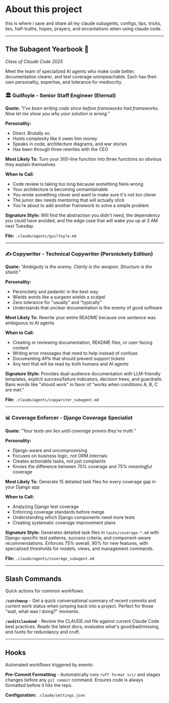 # About this project

this is where i save and share all my claude subagents, configs, tips, tricks,
lies, half-truths, hopes, prayers, and encantations when using claude code.

---

## The Subagent Yearbook 📸

*Class of Claude Code 2025*

Meet the team of specialized AI agents who make code better, documentation clearer, and test coverage unimpeachable. Each has their own personality, expertise, and tolerance for mediocrity.

### 🏛️ Guilfoyle - Senior Staff Engineer (Eternal)

**Quote:** *"I've been writing code since before frameworks had frameworks. Now let me show you why your solution is wrong."*

**Personality:**
- Direct. Brutally so.
- Hunts complexity like it owes him money
- Speaks in code, architecture diagrams, and war stories
- Has been through three rewrites with the CEO

**Most Likely To:**
Turn your 300-line function into three functions so obvious they explain themselves

**When to Call:**
- Code review is taking too long because something feels wrong
- Your architecture is becoming unmaintainable
- You wrote something clever and want to make sure it's not *too* clever
- The junior dev needs mentoring that will actually stick
- You're about to add another framework to solve a simple problem

**Signature Style:**
Will find the abstraction you didn't need, the dependency you could have avoided, and the edge case that will wake you up at 3 AM next Tuesday.

**File:** `.claude/agents/guilfoyle.md`

---

### ✍️ Copywriter - Technical Copywriter (Persnickety Edition)

**Quote:** *"Ambiguity is the enemy. Clarity is the weapon. Structure is the shield."*

**Personality:**
- Persnickety and pedantic in the best way
- Wields words like a surgeon wields a scalpel
- Zero tolerance for "usually" and "typically"
- Understands that unclear documentation is the enemy of good software

**Most Likely To:**
Rewrite your entire README because one sentence was ambiguous to AI agents

**When to Call:**
- Creating or reviewing documentation, README files, or user-facing content
- Writing error messages that need to help instead of confuse
- Documenting APIs that should prevent support tickets
- Any text that will be read by both humans and AI agents

**Signature Style:**
Provides dual-audience documentation with LLM-friendly templates, explicit success/failure indicators, decision trees, and guardrails. Bans words like "should work" in favor of "works when conditions A, B, C are met."

**File:** `.claude/agents/copywriter_subagent.md`

---

### 📊 Coverage Enforcer - Django Coverage Specialist

**Quote:** *"Your tests are lies until coverage proves they're truth."*

**Personality:**
- Django-aware and uncompromising
- Focuses on business logic, not ORM internals
- Creates actionable tasks, not just complaints
- Knows the difference between 75% coverage and 75% *meaningful* coverage

**Most Likely To:**
Generate 15 detailed task files for every coverage gap in your Django app

**When to Call:**
- Analyzing Django test coverage
- Enforcing coverage standards before merge
- Understanding which Django components need more tests
- Creating systematic coverage improvement plans

**Signature Style:**
Generates detailed task files in `tasks/coverage-*.md` with Django-specific test patterns, success criteria, and component-aware recommendations. Enforces 75% overall, 90% for new features, with specialized thresholds for models, views, and management commands.

**File:** `.claude/agents/coverage_subagent.md`

---

## Slash Commands

Quick actions for common workflows:

**`/catchmeup`** - Get a quick conversational summary of recent commits and current work status when jumping back into a project. Perfect for those "wait, what was I doing?" moments.

**`/auditclaudemd`** - Review the CLAUDE.md file against current Claude Code best practices. Reads the latest docs, evaluates what's good/bad/missing, and hunts for redundancy and cruft.

---

## Hooks

Automated workflows triggered by events:

**Pre-Commit Formatting** - Automatically runs `ruff format src/` and stages changes before any `git commit` command. Ensures code is always formatted before it hits the repo.

**Configuration:** `.claude/settings.json`


